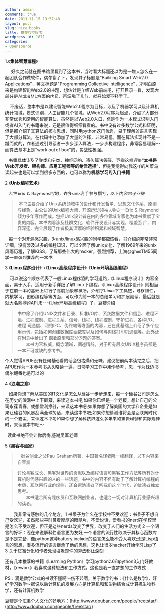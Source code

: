 ```yaml
---
author: admin
comments: true
date: 2011-11-15 13:57:48
layout: post
slug: nice-books
title: 推荐几本好书
wordpress_id: 1871
categories:
- Opensource
---
```


1.《**集体智慧编程**》




     好久之前就在图书馆里看到了这本书，当时看大标题还以为是一堆人怎么在一起团队合作做软件，偶尔翻了下，发现其子标题是“Building Smart Web2.0 Applications”，英文标题是"Programming Collective Intelligence"，才明白原来是构建智能Web2.0的主题，想估计是介绍Web前端吧，打开目录一看，发现大部分是AI或者ML方面的内容，再细瞅了几节，就开始爱不释手了。




    不废话，整本书是以建设智能Web2.0程序为目标，涉及了机器学习以及计算机统计领域，模式识别，人工智能几个领域。从Web2.0程序为起点，介绍了大部分非常优秀和常用的智能算法，虽然是以Web2.0入口，但是作为一本模式识别入门或者AI入门的书籍来说，还是很值得细细看看的。书中没有过多数学公式和证明，但是都介绍了其算法的核心思想，同时用python这门优秀，易于理解的语言实现了大部分算法，在代码中也添加了大量的注释，非常易懂。而在算法实现并不是一蹴而就的，作者通过引导读者一步步深入算法，一步步构建程序，非常容易理解～而算法基本上是“work out of box”的，实战性极强。




   书籍具体涉及了聚类和分类，神经网络，遗传算法等等，豆瓣这样评价“**本书是Web开发者、架构师、应用工程师等的绝佳选择**”，但是我觉得向我这样的AI菜鸟读起来也是可以学到很多东西的，也可以称为**机器学习的入门书籍**




2 《**Unix编程艺术**》




   大神Eric S. Raymond写的，许多unix高手参与撰写，以下内容来子豆瓣




> 

> 
>  本书主要介绍了Unix系统领域中的设计和开发哲学、思想文化体系、原则与经验，由公认的Unix编程大师、开源运动领袖人物之一Eric S. Raymond倾力多年写作而成。包括Unix设计者在内的多位领域专家也为本书贡献了宝贵的内容。本书内容涉及社群文化、软件开发设计与实现，覆盖面 广、内容深邃，完全展现了作者极其深厚的经验积累和领域智慧。
> 
> 





   每一个对开源感兴趣，对unix/linux感兴趣的同学都应该看，书介绍的非常非常详细，没有涉及过多的编程知识，可以全面了解unix文化，了解1969年来的unix风雨历程，了解KISS，了解那些伟大的hacker，强烈推荐，上海@ghosTM55同学一直强烈推荐的一本书




3 《**Linux程序设计**》->《**Linux高级程序设计**》-《**Unix环境高级编程**》




    可以说这个顺序代表了一般Linux程序猿的学习道路，《Linux程序设计》内容全面，易于入手，适用于新手详细了解Linux下编程，《Linux高级程序设计》则相当于在前一本的基础上进行了高度抽象和概括，介绍了Linux下工具链，可移植性，内核学习，图形编程等等方面，可以作为前一本的总结学习和扩展阅读，最后就是就大名鼎鼎的APUE---《Unix环境高级编程》了，豆瓣介绍




> 

> 
> 书中除了介绍UNIX文件和目录、标准I/O库、系统数据文件和信息、进程环境、进程控制、进程关系、信号、线程、线程控制、守护进程、各种I/O、进程 间通信、网络IPC、伪终端等方面的内容，还在此基础上介绍了多个应用示例，包括如何创建数据库函数库以及如何与网络打印机通信等。此外还在附录中给出了 函数原型和部分习题的答案。  
　　本书内容权威，概念清晰，阐述精辟，对于所有层次UNIX程序员都是一本不可或缺的参考书。
> 
> 





个人觉得APUE没有任何基础看的话会很枯燥和无味，建议把前两本读完之后，把APUE作为一本参考书从头略读一遍，日常学习工作中用作参考，恩，作为枕边书偶尔翻番也是可以的




4 《**浪潮之巅**》




   如果你想了解从美国的IT文化是怎么从硅谷一步步走来，每一个硅谷公司是怎么在历史的浪潮中上下颠簸，来读这本书吧;如果你已经是一个老板，想让自己的公司永葆青春，或想盈利挣钱，来读这本书吧;如果你想了解美国的大学和企业是如果让硅谷的风暴刮满全球的话，来读这本书吧;如果你想猜测谁将会是互联网时代的一个霸主，来读这本书吧如果你想了解科技界这么多年来的宝贵经验和实际规律时，来读这本书吧～




  读此书绝不会让你后悔,感谢吴军老师




5 《**黑客与画家**》




> 

> 
>    硅谷创业之父Paul Graham所著，中国著名译者阮一峰翻译，以下内容来自豆瓣
> 
> 

> 
> 讨论黑客成长、黑客对世界的贡献以及编程语言和黑客工作方法等所有对计算机时代感兴趣的人的一些话题。书中的内容不但有助于了解计算机编程的本质、互联网行业的规则，还会帮助读者了解我们这个时代，迫使读者独立思考。  
　　本书适合所有程序员和互联网创业者，也适合一切对计算机行业感兴趣的读者。
> 
> 





       我非常有感触的几个地方，1 书呆子为什么在学校中不受欢迎：书呆子不想自己受欢迎，虽然那些平时带着厚厚的眼睛片，不爱说话，爱看书的nerd在学校里是怎么不受欢迎，但正是这些nerds改变了世界，改变了人们的生活方式 2 一个语言的好坏：现在来说解释性语言更为友好;一个语言的流行性取决于其核心函数库是不是完备，像python这种battery include的语言怎么能不受人喜欢;还是Lisp语言的思想，很多流行的语言继承了他的思想，这也让很多hacker开始学习Lisp了 3 关于贫富分化和作者处理垃圾邮件的算法都让深刻







还有几本推荐的书籍《Learning Python》学习python2.6和python3入门好教材，《rework》我喜欢这种想法和工作方式，这也是我一直梦想的工作方式




PS：满是数学公式的书读不懂啊～伤不起啊，关于数学的书：《什么是数学》，好好学习数学～据说以后计算机的发展方向是计算机和和生物结合成计算机生物科学，还有计算机数学




豆瓣是个汇集个人文化的好地方：[http://www.douban.com/people/freetstar/](http://www.douban.com/people/freetstar/)
